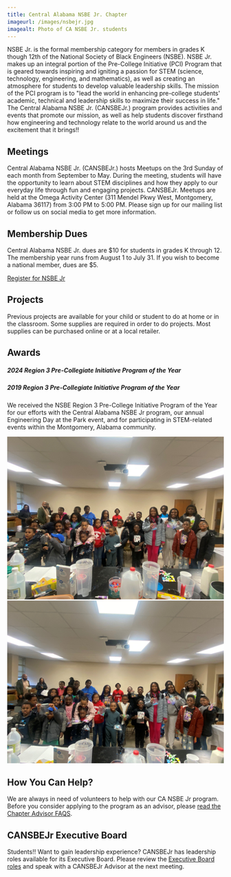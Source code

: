 ```yaml
---
title: Central Alabama NSBE Jr. Chapter
imageurl: /images/nsbejr.jpg
imagealt: Photo of CA NSBE Jr. students
---
```


NSBE Jr. is the formal membership category for members in grades K though 12th of the
National Society of Black Engineers (NSBE). NSBE Jr. makes up an integral portion of the 
Pre-College Initiative (PCI) Program that is geared towards inspiring and igniting a passion for
STEM (science, technology, engineering, and mathematics), as well as creating an atmosphere
for students to develop valuable leadership skills. The mission of the PCI program is to "lead the
world in enhancing pre-college students' academic, technical and leadership skills to maximize
their success in life." The Central Alabama NSBE Jr. (CANSBEJr.) program provides activities
and events that promote our mission, as well as help students discover firsthand how
engineering and technology relate to the world around us and the excitement that it brings!!

## Meetings

Central Alabama NSBE Jr. (CANSBEJr.) hosts Meetups on the 3rd Sunday of each month from
September to May. During the meeting, students will have the opportunity to learn about STEM
disciplines and how they apply to our everyday life through fun and engaging projects.
CANSBEJr. Meetups are held at the Omega Activity Center (311 Mendel Pkwy West,
Montgomery, Alabama 36117) from 3:00 PM to 5:00 PM. Please sign up for our mailing list or
follow us on social media to get more information.

## Membership Dues

Central Alabama NSBE Jr. dues are $10 for students in grades K through 12. The membership
year runs from August 1 to July 31. If you wish to become a national member, dues are $5.

<a class="btn btn-outline-dark bg-warning text-dark" href="https://form.jotform.com/241484911412048">Register for NSBE Jr</a>

## Projects

Previous projects are available for your child or student to do at home or in the classroom. 
Some supplies are required in order to do projects. Most supplies can be purchased online or at 
a local retailer.

## Awards

##### 2024 Region 3 Pre-Collegiate Initiative Program of the Year

##### 2019 Region 3 Pre-Collegiate Initiative Program of the Year

We received the NSBE Region 3 Pre-College Initiative Program of the Year for our efforts with
the Central Alabama NSBE Jr program, our annual Engineering Day at the Park event, 
and for participating in STEM-related events within the Montgomery, Alabama community.

<div class="container mb-3">
<div>
<img src="/images/nsbejr_2024_jan_1.jpg" alt="NSBE JR students" class="w-100">
</div>
<div>
<img src="/images/nsbejr_2024_jan_2.jpg" alt="NSBE JR students" class="w-100">
</div>
</div>

## How You Can Help?

We are always in need of volunteers to help with our CA NSBE Jr program. Before you consider 
applying to the program as an advisor, please 
[read the Chapter Advisor FAQS](/blog/2024.09.13-nsbe-jr-chapter-advisor-faqs).

## CANSBEJr Executive Board

Students!! Want to gain leadership experience? CANSBEJr has leadership roles available 
for its Executive Board. Please review the 
[Executive Board roles](/projects/nsbe-mp.org/docs/blog/2024.10.15-cansbjr-executive-board-roles) 
and speak with a CANSBEJr Advisor at the next meeting.
